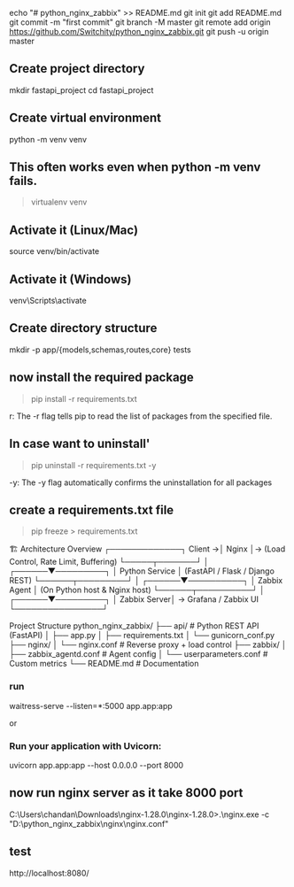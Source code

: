 echo "# python_nginx_zabbix" >> README.md
git init
git add README.md
git commit -m "first commit"
git branch -M master
git remote add origin https://github.com/Switchity/python_nginx_zabbix.git
git push -u origin master

## Create project directory
mkdir fastapi_project
cd fastapi_project

## Create virtual environment
python -m venv venv

## This often works even when python -m venv fails.
> virtualenv venv

## Activate it (Linux/Mac)
source venv/bin/activate

## Activate it (Windows)
venv\Scripts\activate

## Create directory structure
mkdir -p app/{models,schemas,routes,core} tests

## now install the required package 
>pip install -r requirements.txt

r: The -r flag tells pip to read the list of packages from the specified file.

## In case want to uninstall'
> pip uninstall -r requirements.txt -y

-y:  The -y flag automatically confirms the uninstallation for all packages

## create a requirements.txt file
> pip freeze > requirements.txt

🏗️ Architecture Overview
        ┌─────────────┐
Client →│   Nginx     │→ (Load Control, Rate Limit, Buffering)
        └─────┬───────┘
              │
       ┌──────▼─────────┐
       │ Python Service │  (FastAPI / Flask / Django REST)
       └──────┬─────────┘
              │
       ┌──────▼──────────┐
       │   Zabbix Agent  │ (On Python host & Nginx host)
       └──────┬──────────┘
              │
       ┌──────▼─────────┐
       │   Zabbix Server│ → Grafana / Zabbix UI
       └────────────────┘

Project Structure
python_nginx_zabbix/
├── api/                     # Python REST API (FastAPI)
│   ├── app.py
│   ├── requirements.txt
│   └── gunicorn_conf.py
├── nginx/
│   └── nginx.conf           # Reverse proxy + load control
├── zabbix/
│   ├── zabbix_agentd.conf   # Agent config
│   └── userparameters.conf  # Custom metrics
└── README.md                # Documentation


### run 
waitress-serve --listen=*:5000 app.app:app

or


### Run your application with Uvicorn:
uvicorn app.app:app --host 0.0.0.0 --port 8000


## now run nginx server as it take 8000 port
C:\Users\chandan\Downloads\nginx-1.28.0\nginx-1.28.0>.\nginx.exe -c "D:\python_nginx_zabbix\nginx\nginx.conf"

## test
http://localhost:8080/